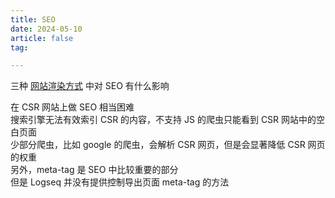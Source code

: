 ```yaml
---
title: SEO
date: 2024-05-10
article: false
tag:

---
```


三种 [网站渲染方式](网站渲染方式) 中对 SEO 有什么影响  
  
在 CSR 网站上做 SEO 相当困难  
搜索引擎无法有效索引 CSR 的内容，不支持 JS 的爬虫只能看到 CSR 网站中的空白页面  
少部分爬虫，比如 google 的爬虫，会解析 CSR 网页，但是会显著降低 CSR 网页的权重  
另外，meta-tag 是 SEO 中比较重要的部分  
但是 Logseq 并没有提供控制导出页面 meta-tag 的方法

